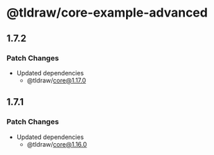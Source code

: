 # @tldraw/core-example-advanced

## 1.7.2

### Patch Changes

- Updated dependencies
  - @tldraw/core@1.17.0

## 1.7.1

### Patch Changes

- Updated dependencies
  - @tldraw/core@1.16.0
